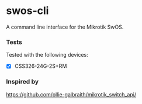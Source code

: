 # swos-cli

A command line interface for the Mikrotik SwOS.

### Tests

Tested with the following devices:

- [X] CSS326-24G-2S+RM


### Inspired by

https://github.com/ollie-galbraith/mikrotik_switch_api/
